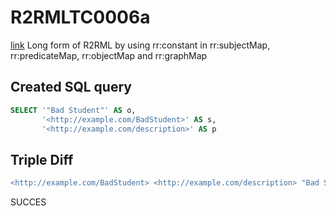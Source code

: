 # R2RMLTC0006a
[link](https://www.w3.org/TR/rdb2rdf-test-cases/#R2RMLTC0006a)
Long form of R2RML by using rr:constant in rr:subjectMap, rr:predicateMap, rr:objectMap and rr:graphMap

## Created SQL query
```sql
SELECT '"Bad Student"' AS o,
       '<http://example.com/BadStudent>' AS s,
       '<http://example.com/description>' AS p
```

## Triple Diff
```diff
<http://example.com/BadStudent> <http://example.com/description> "Bad Student" .
```

SUCCES
